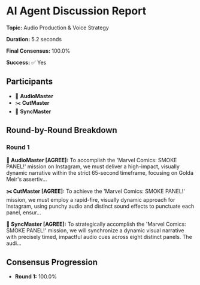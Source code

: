 # AI Agent Discussion Report

**Topic:** Audio Production & Voice Strategy

**Duration:** 5.2 seconds

**Final Consensus:** 100.0%

**Success:** ✅ Yes

## Participants

- 🎵 **AudioMaster**
- ✂️ **CutMaster**
- 🎯 **SyncMaster**

## Round-by-Round Breakdown

### Round 1

**🎵 AudioMaster [AGREE]:** To accomplish the 'Marvel Comics: SMOKE PANEL!' mission on Instagram, we must deliver a high-impact, visually dynamic narrative within the strict 65-second timeframe, focusing on Golda Meir's assertiv...

**✂️ CutMaster [AGREE]:** To achieve the 'Marvel Comics: SMOKE PANEL!' mission, we must employ a rapid-fire, visually dynamic approach for Instagram, using punchy audio and distinct sound effects to punctuate each panel, ensur...

**🎯 SyncMaster [AGREE]:** To strategically accomplish the 'Marvel Comics: SMOKE PANEL!' mission, we will synchronize a dynamic visual narrative with precisely timed, impactful audio cues across eight distinct panels.  The audi...

## Consensus Progression

- **Round 1:** 100.0%
